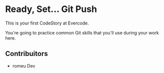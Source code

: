 
# Ready, Set... Git Push

This is your first CodeStory at Evercode.

You're going to practice common Git skills that you'll use during your work here.

## Contribuitors

 - romeu Dev 